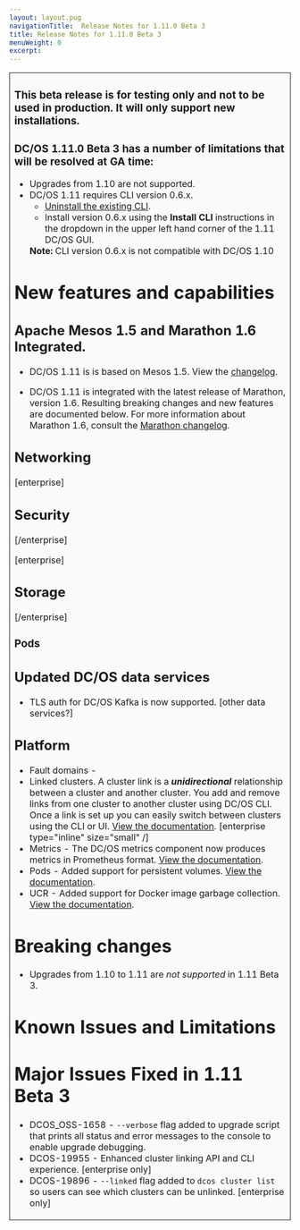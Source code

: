 ```yaml
---
layout: layout.pug
navigationTitle:  Release Notes for 1.11.0 Beta 3
title: Release Notes for 1.11.0 Beta 3
menuWeight: 0
excerpt:
---
```


<table class="table" bgcolor="#FAFAFA"> <tr> <td style="border-left: thin solid; border-top: thin solid; border-bottom: thin solid;border-right: thin solid;">

<h3>This beta release is for testing only and not to be used in production. It will only support new installations.</h3>
<h3>DC/OS 1.11.0 Beta 3 has a number of limitations that will be resolved at GA time:</h3>

<ul>
<li>Upgrades from 1.10 are not supported.</li>
<li>DC/OS 1.11 requires CLI version 0.6.x.
  <ul>
  <li><a href="/1.11/cli/uninstall/">Uninstall the existing CLI</a>.</li>
  <li>Install version 0.6.x using the <strong>Install CLI</strong> instructions in the dropdown in the upper left hand corner of the 1.11 DC/OS GUI.</li>
  </ul>
<strong>Note:</strong> CLI version 0.6.x is not compatible with DC/OS 1.10</li>
</ul>

<a name="new-features"></a>
# New features and capabilities

## Apache Mesos 1.5 and Marathon 1.6 Integrated.
- DC/OS 1.11 is is based on Mesos 1.5. View the [changelog](https://github.com/apache/mesos/blob/master/CHANGELOG).

- DC/OS 1.11 is integrated with the latest release of Marathon, version 1.6. Resulting breaking changes and new features are documented below. For more information about Marathon 1.6, consult the [Marathon changelog](https://github.com/mesosphere/marathon/blob/master/changelog.md).

## Networking

[enterprise]
## Security
[/enterprise]

[enterprise]
## Storage
[/enterprise]

### Pods

## Updated DC/OS data services
- TLS auth for DC/OS Kafka is now supported. [other data services?]

## Platform

- Fault domains -
- Linked clusters. A cluster link is a _**unidirectional**_ relationship between a cluster and another cluster. You add and remove links from one cluster to another cluster using DC/OS CLI. Once a link is set up you can easily switch between clusters using the CLI or UI. [View the documentation](/1.11/administering-clusters/multiple-clusters/cluster-links). [enterprise type="inline" size="small" /]
- Metrics - The DC/OS metrics component now produces metrics in Prometheus format. [View the documentation](/1.11/metrics).
- Pods - Added support for persistent volumes. [View the documentation](/1.11/deploying-services/pods).
- UCR - Added support for Docker image garbage collection. [View the documentation](/1.11/deploying-services/containerizers).

# Breaking changes

- Upgrades from 1.10 to 1.11 are _not supported_ in 1.11 Beta 3.

# <a name="known-issues"></a>Known Issues and Limitations


# <a name="fixed-issues"></a>Major Issues Fixed in 1.11 Beta 3

- DCOS_OSS-1658 - `--verbose` flag added to upgrade script that prints all status and error messages to the console to enable upgrade debugging.
- DCOS-19955 - Enhanced cluster linking API and CLI experience. [enterprise only]
- DCOS-19896 - `--linked` flag added to `dcos cluster list` so users can see which clusters can be unlinked. [enterprise only]

